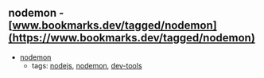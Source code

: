 nodemon - [www.bookmarks.dev/tagged/nodemon](https://www.bookmarks.dev/tagged/nodemon)
---
* [nodemon](https://nodemon.io/)
    * tags: [nodejs](../tags/nodejs.md), [nodemon](../tags/nodemon.md), [dev-tools](../tags/dev-tools.md)
